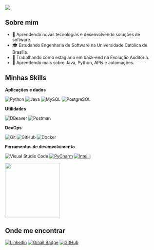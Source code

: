 ![](https://komarev.com/ghpvc/?username=davicastroo&color=006bed)

## Sobre mim

- 🤔 Aprendendo novas tecnologias e desenvolvendo soluções de software.
- 🎓 Estudando Engenharia de Software na Universidade Católica de Brasília.
- 💼 Trabalhando como estagiário em back-end na Evolução Auditoria.
- 🌱 Aprendendo mais sobre Java, Python, APIs e automações.

## Minhas Skills

**Aplicações e dados**

![Python](https://img.shields.io/badge/-Python-333333?style=flat&logo=Python)
![Java](https://img.shields.io/badge/-Java-333333?style=flat&logo=Java&logoColor=007396)
![MySQL](https://img.shields.io/badge/-MySQL-333333?style=flat&logo=mysql)
![PostgreSQL](https://img.shields.io/badge/-postgresql-333333?style=flat&logo=postgresql)

**Utilidades**

![DBeaver](https://img.shields.io/badge/-DBeaver-333333?style=flat&logo=)
![Postman](https://img.shields.io/badge/-Postman-333333?style=flat&logo=postman)

**DevOps**

![Git](https://img.shields.io/badge/-Git-333333?style=flat&logo=git)
![GitHub](https://img.shields.io/badge/-GitHub-333333?style=flat&logo=github)
![Docker](https://img.shields.io/badge/-Docker-333333?style=flat&logo=docker)

**Ferramentas de desenvolvimento**

![Visual Studio Code](https://img.shields.io/badge/-Visual%20Studio%20Code-333333?style=flat&logo=visual-studio-code&logoColor=007ACC)
[![PyCharm](https://img.shields.io/badge/PyCharm-000?logo=pycharm&logoColor=fff)](#)
[![Intellij](https://img.shields.io/badge/Intellij-000?logo=intellij&logoColor=fff)](#)

<a href="https://github.com/iuricode" title="Perfil do Davi">
  <img height="180em" src="https://github-readme-stats.vercel.app/api?username=davicastroo&theme=dracula&show_icons=true" />
</a>

## Onde me encontrar

[![Linkedin](https://img.shields.io/badge/-username-blue?style=flat-square&logo=Linkedin&logoColor=white&link=https://www.linkedin.com/in/davicastroo/)](https://www.linkedin.com/in/davicastroo/)
[![Gmail Badge](https://img.shields.io/badge/-seuemail@email.com-006bed?style=flat-square&logo=Gmail&logoColor=white&link=mailto:davic.b.c.r@gmail.com)](mailto:davic.b.c.r@gmail.com)
[![GitHub](https://img.shields.io/github/followers/davicastroo?label=follow&style=social)](https://github.com/DaviCastroo)
